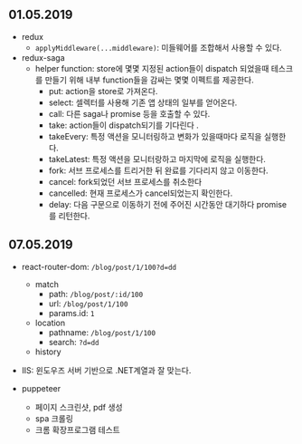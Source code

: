 ## 01.05.2019

- redux
  - `applyMiddleware(...middleware)`: 미들웨어를 조합해서 사용할 수 있다.
- redux-saga
  - helper function: store에 몇몇 지정된 action들이 dispatch 되었을때 테스크를 만들기 위해 내부 function들을 감싸는 몇몇 이펙트를 제공한다.
    - put: action을 store로 가져온다.
    - select: 셀렉터를 사용해 기존 앱 상태의 일부를 얻어온다.
    - call: 다른 saga나 promise 등을 호출할 수 있다.
    - take: action들이 dispatch되기를 기다린다 .
    - takeEvery: 특정 액션을 모니터링하고 변화가 있을때마다 로직을 실행한다.
    - takeLatest: 특정 액션을 모니터랑하고 마지막에 로직을 실행한다.
    - fork: 서브 프로세스를 트리거한 뒤 완료를 기다리지 않고 이동한다.
    - cancel: fork되었던 서브 프로세스를 취소한다
    - cancelled: 현재 프로세스가 cancel되었는지 확인한다.
    - delay: 다음 구문으로 이동하기 전에 주어진 시간동안 대기하다 promise를 리턴한다.

## 07.05.2019

- react-router-dom: `/blog/post/1/100?d=dd`

  - match
    - path: `/blog/post/:id/100`
    - url: `/blog/post/1/100`
    - params.id: `1`
  - location
    - pathname: `/blog/post/1/100`
    - search: `?d=dd`
  - history

- IIS: 윈도우즈 서버 기반으로 .NET계열과 잘 맞는다.
- puppeteer
  - 페이지 스크린샷, pdf 생성
  - spa 크롤링
  - 크롬 확장프로그램 테스트

